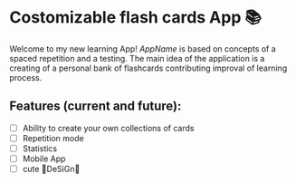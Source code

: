# Costomizable flash cards App :books:

Welcome to my new learning App! *AppName* is based on concepts of a spaced repetition and a testing. The main idea of the application is a creating of a personal bank of flashcards contributing improval of learning process.

## Features (current and future):
- [ ] Ability to create your own collections of cards
- [ ] Repetition mode
- [ ] Statistics
- [ ] Mobile App
- [ ] cute :sparkling_heart:DeSiGn:sparkling_heart:
